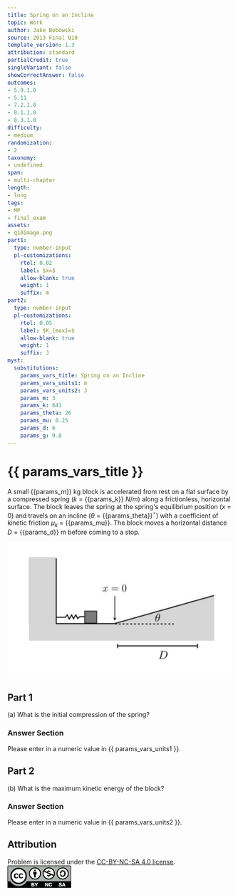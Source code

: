 ```yaml
---
title: Spring on an Incline
topic: Work
author: Jake Bobowski
source: 2013 Final Q10
template_version: 1.3
attribution: standard
partialCredit: true
singleVariant: false
showCorrectAnswer: false
outcomes:
- 5.9.1.0
- 5.11
- 7.2.1.0
- 8.1.1.0
- 8.3.1.0
difficulty:
- medium
randomization:
- 2
taxonomy:
- undefined
span:
- multi-chapter
length:
- long
tags:
- MP
- final_exam
assets:
- q10image.png
part1:
  type: number-input
  pl-customizations:
    rtol: 0.02
    label: $x=$
    allow-blank: true
    weight: 1
    suffix: m
part2:
  type: number-input
  pl-customizations:
    rtol: 0.05
    label: $K_{max}=$
    allow-blank: true
    weight: 1
    suffix: J
myst:
  substitutions:
    params_vars_title: Spring on an Incline
    params_vars_units1: m
    params_vars_units2: J
    params_m: 3
    params_k: 641
    params_theta: 26
    params_mu: 0.25
    params_d: 6
    params_g: 9.8
---
```

# {{ params_vars_title }}
A small {{params_m}} kg block is accelerated from rest on a flat surface by a compressed spring ($k$ = {{params_k}} $N/m$) along a frictionless, horizontal surface.
The block leaves the spring at the spring's equilibrium position ($x$ = 0) and travels on an incline ($\theta$ = {{params_theta}}$^{\circ}$) with a coefficient of kinetic friction $\mu_k$ = {{params_mu}}.
The block moves a horizontal distance $D$ = {{params_d}} m before coming to a stop.

<img src="q10image.png" alt="Pictured is a block being pushed towards a ramp by a compressed string." >

## Part 1

(a) What is the initial compression of the spring?

### Answer Section

Please enter in a numeric value in {{ params_vars_units1 }}.

## Part 2

(b) What is the maximum kinetic energy of the block?

### Answer Section

Please enter in a numeric value in {{ params_vars_units2 }}.

## Attribution

Problem is licensed under the [CC-BY-NC-SA 4.0 license](https://creativecommons.org/licenses/by-nc-sa/4.0/).<br> ![The Creative Commons 4.0 license requiring attribution-BY, non-commercial-NC, and share-alike-SA license.](https://raw.githubusercontent.com/firasm/bits/master/by-nc-sa.png)